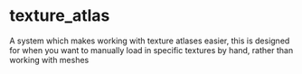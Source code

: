 # texture_atlas
A system which makes working with texture atlases easier, this is designed for when you want to manually load in specific textures by hand, rather than working with meshes
